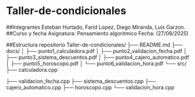 # Taller-de-condicionales

##Integrantes
Esteban Hurtado, Farid Lopez, Diego Miranda, Luis Garzon.
##Curso y fecha
Asignatura: Pensamiento algoritmico 
Fecha: (27/08/2025)

##Estructura repositorio
Taller-de-condicionales/
├── README.md
├── docs/
│ ├── punto1_calculadora.pdf
│ ├── punto2_validacion_fecha.pdf
│ ├── punto3_sistema_descuentos.pdf
│ ├── punto4_cajero_automatico.pdf
│ ├── punto5_horoscopo.pdf
│ └── punto6_validacion_hora.pdf
└── src/
├── calculadora.cpp

├── validacion_fecha.cpp
├── sistema_descuentos.cpp
├── cajero_automatico.cpp
├── horoscopo.cpp
└── validacion_hora.cpp
